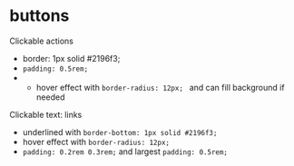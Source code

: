 # buttons

Clickable actions

- border: 1px solid #2196f3;
- `padding: 0.5rem;`
- - hover effect with `border-radius: 12px; ` and can fill background if needed

Clickable text: links

- underlined with `border-bottom: 1px solid #2196f3;`
- hover effect with `border-radius: 12px; `
- `padding: 0.2rem 0.3rem;` and largest `padding: 0.5rem;`
